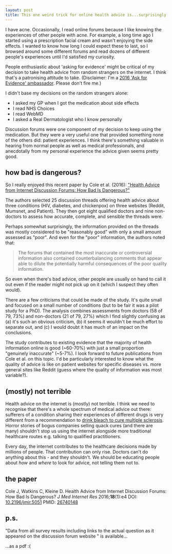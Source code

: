 ```yaml
---
layout: post
title: This one weird trick for online health advice is...surprisingly accurate?!?
---
```


I have acne. Occasionally, I read online forums because I like knowing the experiences of other people with acne. For example, a long time ago I started using a prescription facial cream and wasn't enjoying the side effects. I wanted to know how long I could expect these to last, so I browsed around some different forums and read dozens of different people's experiences until I'd satisfied my curiosity.

People enthusiastic about 'asking for evidence' might be critical of my decision to take health advice from random strangers on the internet. I think that's a patronising attitude to take. (Disclaimer: I'm a <a href="http://askforevidence.org/articles/ambassadors">2016 'Ask for Evidence' ambassador</a>. Please don't fire me.)

I didn't base my decisions on the random strangers alone:
<ul>
	<li>I asked my GP when I got the medication about side effects</li>
	<li>I read NHS Choices</li>
	<li>I read WebMD</li>
	<li>I asked a Real Dermatologist who I know personally</li>
</ul>
Discussion forums were one component of my decision to keep using the medication. But they were a very useful one that provided something none of the others did: patient experiences. I think there's something valuable in hearing from normal people as well as medical professionals, and anecdotally from my personal experience the advice given seems pretty good.
<h2>how bad is dangerous?</h2>
So I really enjoyed this recent paper by Cole et al. (2016): <a href="http://www.jmir.org/2016/1/e4/">"Health Advice from Internet Discussion Forums: How Bad Is Dangerous?"</a>

The authors selected 25 discussion threads offering health advice about three conditions (HIV, diabetes, and chickenpox) on three websites (Reddit, Mumsnet, and Patient). They then got eight qualified doctors and nine non-doctors to assess how accurate, complete, and sensible the threads were.

Perhaps somewhat surprisingly, the information provided on the threads was mostly considered to be "reasonably good" with only a small amount assessed as "poor". And even for the "poor" information, the authors noted that:
<blockquote>The forums that contained the most inaccurate or controversial information also contained counterbalancing comments that appear able to dilute the potentially harmful consequences of the poor quality information.</blockquote>
So even when there's bad advice, other people are usually on hand to call it out even if the reader might not pick up on it (which I suspect they often would).

There are a few criticisms that could be made of the study. It's quite small and focused on a small number of conditions (but to be fair it was a pilot study for a PhD). The analysis combines assessments from doctors (58 of 79, 73%) and non-doctors (21 of 79, 27%) which I find slightly confusing as (a) it's such an obvious criticism, (b) it seems it wouldn't be much effort to separate out, and (c) I would doubt it has much of an impact on the conclusions.

The study contributes to existing evidence that the majority of health information online is good (~60-70%) with just a small proportion "genuinely inaccurate" (~5-7%). I look forward to future publications from Cole et al. on this topic. I'd be particularly interested to know what the quality of advice is like on patient websites for specific diseases vs. more general sites like Reddit (guess where the quality of information was most variable?).
<h2>(mostly) not terrible</h2>
Health advice on the internet is (mostly) not terrible. I think we need to recognise that there's a whole spectrum of medical advice out there: sufferers of a condition sharing their experiences of different drugs is very different from a recommendation to <a href="http://www.theguardian.com/science/2010/sep/15/miracle-mineral-solutions-mms-bleach">drink bleach to cure multiple sclerosis</a>. Horror stories of bogus companies selling quack cures (and there are many) shouldn't stop us using the internet alongside more traditional healthcare routes e.g. talking to qualified practitioners.

Every day, the internet contributes to the healthcare decisions made by millions of people. That contribution can only rise. Doctors can't do anything about this - and they shouldn't. We should be educating people about <em>how </em>and <em>where </em>to look for advice, not telling them not to.
<h2>the paper</h2>
<p class="citation-authorstring hide-p">Cole J, Watkins C, Kleine D. Health Advice from Internet Discussion Forums: How Bad Is Dangerous? <em>J Med Internet Res</em> 2016;<strong>18</strong>(1):e4 DOI: <a href="http://doi.org/10.2196/jmir.5051">10.2196/jmir.5051</a> PMID: <a href="http://www.ncbi.nlm.nih.gov/pubmed/26740148" target="_blank">26740148</a></p>

<h2>p.s.</h2>
"Data from all survey results including links to the actual question as it appeared on the discussion forum website " is available...

...as a pdf :(
